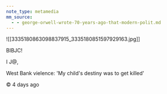 ```yaml
---
note_type: metamedia
mm_source:
  - - george-orwell-wrote-70-years-ago-that-modern-polit.md
---
```


![[3335180863098837915_3335180851597929163.jpg]]

BIBJC!

I
J@,

West Bank vielence: 'My
child's destiny was to
get killed'

© 4 days ago

